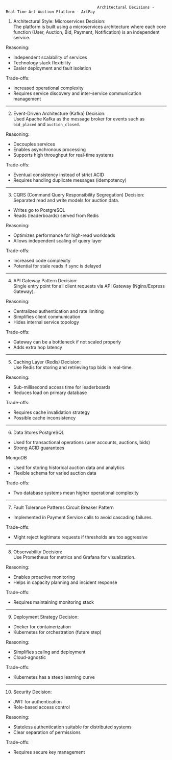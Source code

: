 											Architectural Decisions - Real-Time Art Auction Platform - ArtPay

 1. Architectural Style: Microservices
Decision:  
The platform is built using a microservices architecture where each core function (User, Auction, Bid, Payment, Notification) is an independent service.

Reasoning:  
- Independent scalability of services
- Technology stack flexibility
- Easier deployment and fault isolation

Trade-offs:  
- Increased operational complexity
- Requires service discovery and inter-service communication management

---

 2. Event-Driven Architecture (Kafka)
Decision:  
Used Apache Kafka as the message broker for events such as `bid_placed` and `auction_closed`.

Reasoning:  
- Decouples services
- Enables asynchronous processing
- Supports high throughput for real-time systems

Trade-offs:  
- Eventual consistency instead of strict ACID
- Requires handling duplicate messages (idempotency)

---

 3. CQRS (Command Query Responsibility Segregation)
Decision:  
Separated read and write models for auction data.  
- Writes go to PostgreSQL
- Reads (leaderboards) served from Redis

Reasoning:  
- Optimizes performance for high-read workloads
- Allows independent scaling of query layer

Trade-offs:  
- Increased code complexity
- Potential for stale reads if sync is delayed

---

 4. API Gateway Pattern
Decision:  
Single entry point for all client requests via API Gateway (Nginx/Express Gateway).

Reasoning:  
- Centralized authentication and rate limiting
- Simplifies client communication
- Hides internal service topology

Trade-offs:  
- Gateway can be a bottleneck if not scaled properly
- Adds extra hop latency

---

 5. Caching Layer (Redis)
Decision:  
Use Redis for storing and retrieving top bids in real-time.

Reasoning:  
- Sub-millisecond access time for leaderboards
- Reduces load on primary database

Trade-offs:  
- Requires cache invalidation strategy
- Possible cache inconsistency

---

 6. Data Stores
PostgreSQL  
- Used for transactional operations (user accounts, auctions, bids)  
- Strong ACID guarantees

MongoDB  
- Used for storing historical auction data and analytics  
- Flexible schema for varied auction data

Trade-offs:  
- Two database systems mean higher operational complexity

---

 7. Fault Tolerance Patterns
Circuit Breaker Pattern  
- Implemented in Payment Service calls to avoid cascading failures.

Trade-offs:  
- Might reject legitimate requests if thresholds are too aggressive

---

 8. Observability
Decision:  
Use Prometheus for metrics and Grafana for visualization.

Reasoning:  
- Enables proactive monitoring
- Helps in capacity planning and incident response

Trade-offs:  
- Requires maintaining monitoring stack

---

 9. Deployment Strategy
Decision:  
- Docker for containerization
- Kubernetes for orchestration (future step)

Reasoning:  
- Simplifies scaling and deployment
- Cloud-agnostic

Trade-offs:
- Kubernetes has a steep learning curve

---

10. Security
Decision: 
- JWT for authentication
- Role-based access control

Reasoning: 
- Stateless authentication suitable for distributed systems
- Clear separation of permissions

Trade-offs:
- Requires secure key management
